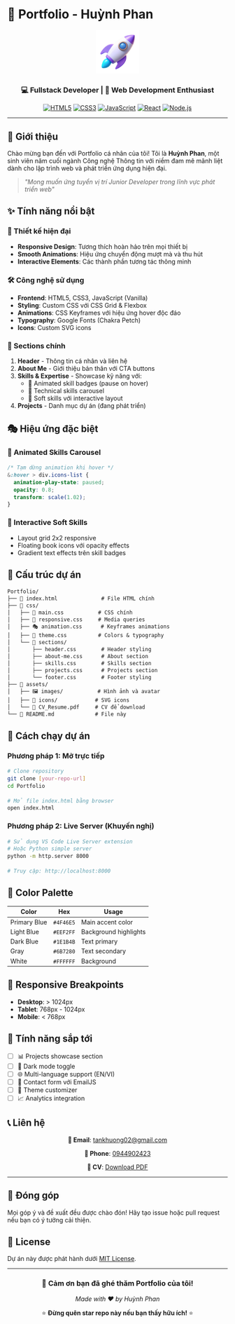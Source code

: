 # 🚀 Portfolio - Huỳnh Phan

<div align="center">
  <img src="./assets/rocket-icon.svg" alt="Portfolio Logo" width="100" height="100">
  
  ### 💻 Fullstack Developer | 🌟 Web Development Enthusiast
  
  [![HTML5](https://img.shields.io/badge/HTML5-E34F26?style=for-the-badge&logo=html5&logoColor=white)](https://developer.mozilla.org/en-US/docs/Web/HTML)
  [![CSS3](https://img.shields.io/badge/CSS3-1572B6?style=for-the-badge&logo=css3&logoColor=white)](https://developer.mozilla.org/en-US/docs/Web/CSS)
  [![JavaScript](https://img.shields.io/badge/JavaScript-F7DF1E?style=for-the-badge&logo=javascript&logoColor=black)](https://developer.mozilla.org/en-US/docs/Web/JavaScript)
  [![React](https://img.shields.io/badge/React-20232A?style=for-the-badge&logo=react&logoColor=61DAFB)](https://reactjs.org/)
  [![Node.js](https://img.shields.io/badge/Node.js-43853D?style=for-the-badge&logo=node.js&logoColor=white)](https://nodejs.org/)
</div>

---

## 📖 Giới thiệu

Chào mừng bạn đến với Portfolio cá nhân của tôi! Tôi là **Huỳnh Phan**, một sinh viên năm cuối ngành Công nghệ Thông tin với niềm đam mê mãnh liệt dành cho lập trình web và phát triển ứng dụng hiện đại.

> *"Mong muốn ứng tuyển vị trí Junior Developer trong lĩnh vực phát triển web"*

## ✨ Tính năng nổi bật

### 🎨 Thiết kế hiện đại
- **Responsive Design**: Tương thích hoàn hảo trên mọi thiết bị
- **Smooth Animations**: Hiệu ứng chuyển động mượt mà và thu hút
- **Interactive Elements**: Các thành phần tương tác thông minh

### 🛠️ Công nghệ sử dụng
- **Frontend**: HTML5, CSS3, JavaScript (Vanilla)
- **Styling**: Custom CSS với CSS Grid & Flexbox
- **Animations**: CSS Keyframes với hiệu ứng hover độc đáo
- **Typography**: Google Fonts (Chakra Petch)
- **Icons**: Custom SVG icons

### 🎯 Sections chính

1. **Header** - Thông tin cá nhân và liên hệ
2. **About Me** - Giới thiệu bản thân với CTA buttons
3. **Skills & Expertise** - Showcase kỹ năng với:
   - 🔄 Animated skill badges (pause on hover)
   - 💼 Technical skills carousel
   - 🧠 Soft skills với interactive layout
4. **Projects** - Danh mục dự án (đang phát triển)

## 🎭 Hiệu ứng đặc biệt

### 🎪 Animated Skills Carousel
```css
/* Tạm dừng animation khi hover */
&:hover > div.icons-list {
  animation-play-state: paused;
  opacity: 0.8;
  transform: scale(1.02);
}
```

### 🎨 Interactive Soft Skills
- Layout grid 2x2 responsive
- Floating book icons với opacity effects
- Gradient text effects trên skill badges

## 📁 Cấu trúc dự án

```
Portfolio/
├── 📄 index.html              # File HTML chính
├── 📁 css/
│   ├── 🎨 main.css           # CSS chính
│   ├── 📱 responsive.css     # Media queries
│   ├── 🎭 animation.css      # Keyframes animations
│   ├── 🎯 theme.css          # Colors & typography
│   └── 📁 sections/
│       ├── header.css        # Header styling
│       ├── about-me.css      # About section
│       ├── skills.css        # Skills section
│       ├── projects.css      # Projects section
│       └── footer.css        # Footer styling
├── 📁 assets/
│   ├── 🖼️ images/           # Hình ảnh và avatar
│   ├── 🎯 icons/            # SVG icons
│   └── 📄 CV_Resume.pdf     # CV để download
└── 📖 README.md             # File này
```

## 🚀 Cách chạy dự án

### Phương pháp 1: Mở trực tiếp
```bash
# Clone repository
git clone [your-repo-url]
cd Portfolio

# Mở file index.html bằng browser
open index.html
```

### Phương pháp 2: Live Server (Khuyến nghị)
```bash
# Sử dụng VS Code Live Server extension
# Hoặc Python simple server
python -m http.server 8000

# Truy cập: http://localhost:8000
```

## 🎨 Color Palette

| Color | Hex | Usage |
|-------|-----|-------|
| Primary Blue | `#4F46E5` | Main accent color |
| Light Blue | `#EEF2FF` | Background highlights |
| Dark Blue | `#1E1B4B` | Text primary |
| Gray | `#6B7280` | Text secondary |
| White | `#FFFFFF` | Background |

## 📱 Responsive Breakpoints

- **Desktop**: > 1024px
- **Tablet**: 768px - 1024px  
- **Mobile**: < 768px

## 🎯 Tính năng sắp tới

- [ ] 📊 Projects showcase section
- [ ] 🌙 Dark mode toggle
- [ ] 🌐 Multi-language support (EN/VI)
- [ ] 📧 Contact form với EmailJS
- [ ] 🎨 Theme customizer
- [ ] 📈 Analytics integration

## 📞 Liên hệ

<div align="center">
  
  **📧 Email**: [tankhuong02@gmail.com](mailto:tankhuong02@gmail.com)
  
  **📱 Phone**: [0944902423](tel:0944902423)
  
  **💼 CV**: [Download PDF](./assets/CV_Resume.pdf)
  
</div>

---

## 🤝 Đóng góp

Mọi góp ý và đề xuất đều được chào đón! Hãy tạo issue hoặc pull request nếu bạn có ý tưởng cải thiện.

## 📄 License

Dự án này được phát hành dưới [MIT License](LICENSE).

---

<div align="center">
  
  ### 🌟 Cảm ơn bạn đã ghé thăm Portfolio của tôi!
  
  *Made with ❤️ by Huỳnh Phan*
  
  ⭐ **Đừng quên star repo này nếu bạn thấy hữu ích!** ⭐
  
</div>
